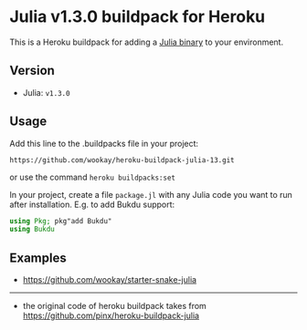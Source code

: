 # Julia v1.3.0 buildpack for Heroku

This is a Heroku buildpack for adding a [Julia binary][1] to your environment.

## Version

* Julia: `v1.3.0`

## Usage

Add this line to the .buildpacks file in your project:

`https://github.com/wookay/heroku-buildpack-julia-13.git`

or use the command `heroku buildpacks:set`

In your project, create a file `package.jl` with any
Julia code you want to run after installation.
E.g. to add Bukdu support:
```julia
using Pkg; pkg"add Bukdu"
using Bukdu
```

## Examples
 * https://github.com/wookay/starter-snake-julia


----

* the original code of heroku buildpack takes from https://github.com/pinx/heroku-buildpack-julia

[1]: https://julialang.org
